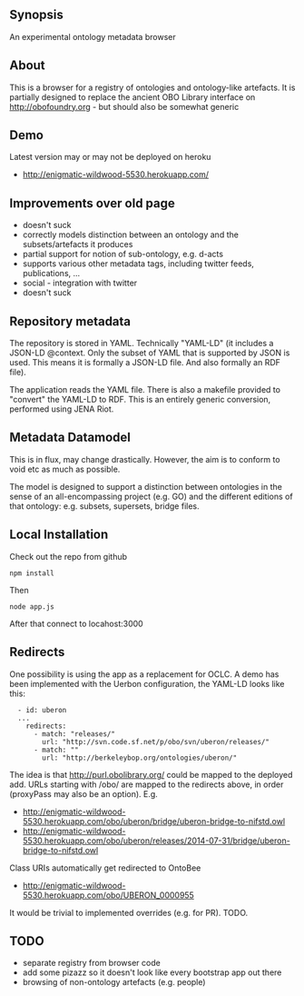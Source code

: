 ## Synopsis

An experimental ontology metadata browser

## About

This is a browser for a registry of ontologies and ontology-like
artefacts. It is partially designed to replace the ancient OBO Library
interface on http://obofoundry.org - but should also be somewhat
generic

## Demo

Latest version may or may not be deployed on heroku

 * http://enigmatic-wildwood-5530.herokuapp.com/

## Improvements over old page

 * doesn't suck
 * correctly models distinction between an ontology and the subsets/artefacts it produces
 * partial support for notion of sub-ontology, e.g. d-acts
 * supports various other metadata tags, including twitter feeds, publications, ...
 * social - integration with twitter
 * doesn't suck

## Repository metadata

The repository is stored in YAML. Technically "YAML-LD" (it includes a
JSON-LD @context. Only the subset of YAML that is supported by JSON is
used. This means it is formally a JSON-LD file. And also formally an
RDF file).

The application reads the YAML file. There is also a makefile provided
to "convert" the YAML-LD to RDF. This is an entirely generic
conversion, performed using JENA Riot.

## Metadata Datamodel

This is in flux, may change drastically. However, the aim is to
conform to void etc as much as possible.

The model is designed to support a distinction between ontologies in
the sense of an all-encompassing project (e.g. GO) and the different
editions of that ontology: e.g. subsets, supersets, bridge files.

## Local Installation

Check out the repo from github

``
npm install
``

Then

``
node app.js
``

After that connect to locahost:3000

## Redirects

One possibility is using the app as a replacement for OCLC. A demo has
been implemented with the Uerbon configuration, the YAML-LD looks like
this:

```
  - id: uberon
  ...
    redirects:
      - match: "releases/"
        url: "http://svn.code.sf.net/p/obo/svn/uberon/releases/"
      - match: ""
        url: "http://berkeleybop.org/ontologies/uberon/"
```

The idea is that http://purl.obolibrary.org/ could be mapped to the
deployed add. URLs starting with /obo/ are mapped to the redirects
above, in order (proxyPass may also be an option). E.g.


 * http://enigmatic-wildwood-5530.herokuapp.com/obo/uberon/bridge/uberon-bridge-to-nifstd.owl
 * http://enigmatic-wildwood-5530.herokuapp.com/obo/uberon/releases/2014-07-31/bridge/uberon-bridge-to-nifstd.owl


Class URIs automatically get redirected to OntoBee

 * http://enigmatic-wildwood-5530.herokuapp.com/obo/UBERON_0000955

It would be trivial to implemented overrides (e.g. for PR). TODO.




## TODO

 * separate registry from browser code
 * add some pizazz so it doesn't look like every bootstrap app out there
 * browsing of non-ontology artefacts (e.g. people)



